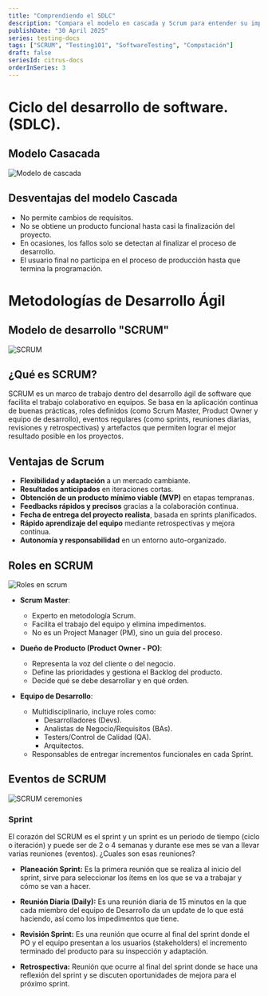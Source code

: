 ```yaml
---
title: "Comprendiendo el SDLC"
description: "Compara el modelo en cascada y Scrum para entender su impacto en proyectos modernos."
publishDate: "30 April 2025"
series: testing-docs
tags: ["SCRUM", "Testing101", "SoftwareTesting", "Computación"]
draft: false
seriesId: citrus-docs
orderInSeries: 3
---
```


# Ciclo del desarrollo de software. (SDLC).

## Modelo Casacada
![Modelo de cascada](https://www.ionos.mx/digitalguide/fileadmin/DigitalGuide/Screenshots_2019/wasserfallmodell-ES-1.jpg)

## Desventajas del modelo Cascada  

- No permite cambios de requisitos.  
- No se obtiene un producto funcional hasta casi la finalización del proyecto.  
- En ocasiones, los fallos solo se detectan al finalizar el proceso de desarrollo.  
- El usuario final no participa en el proceso de producción hasta que termina la programación.  

# Metodologías de Desarrollo Ágil
## Modelo de desarrollo "SCRUM"
![SCRUM](https://scrumorg-website-prod.s3.amazonaws.com/drupal/inline-images/2023-09/scrum-framework-9.29.23.png)

## ¿Qué es SCRUM?
SCRUM es un marco de trabajo dentro del desarrollo ágil de software que facilita el trabajo colaborativo en equipos. Se basa en la aplicación continua de buenas prácticas, roles definidos (como Scrum Master, Product Owner y equipo de desarrollo), eventos regulares (como sprints, reuniones diarias, revisiones y retrospectivas) y artefactos que permiten lograr el mejor resultado posible en los proyectos.

## Ventajas de Scrum  

- **Flexibilidad y adaptación** a un mercado cambiante.  
- **Resultados anticipados** en iteraciones cortas.  
- **Obtención de un producto mínimo viable (MVP)** en etapas tempranas.  
- **Feedbacks rápidos y precisos** gracias a la colaboración continua.  
- **Fecha de entrega del proyecto realista**, basada en sprints planificados.  
- **Rápido aprendizaje del equipo** mediante retrospectivas y mejora continua.  
- **Autonomía y responsabilidad** en un entorno auto-organizado.  

## Roles en SCRUM
![Roles en scrum](https://www.visual-paradigm.com/servlet/editor-content/tw/scrum/what-is-scrum-team/sites/7/2018/10/what-is-scrum-team.png)


- **Scrum Master**:  
   - Experto en metodología Scrum.  
   - Facilita el trabajo del equipo y elimina impedimentos.  
   - No es un Project Manager (PM), sino un guía del proceso.  

- **Dueño de Producto (Product Owner - PO)**:  
   - Representa la voz del cliente o del negocio.  
   - Define las prioridades y gestiona el Backlog del producto.  
   - Decide qué se debe desarrollar y en qué orden.  

- **Equipo de Desarrollo**:  
   - Multidisciplinario, incluye roles como:  
     - Desarrolladores (Devs).  
     - Analistas de Negocio/Requisitos (BAs).  
     - Testers/Control de Calidad (QA).  
     - Arquitectos.  
   - Responsables de entregar incrementos funcionales en cada Sprint.  


## Eventos de SCRUM
![SCRUM ceremonies](https://www.invensislearning.com/blog/wp-content/uploads/2020/09/What-are-Scrum-Ceremonies-Why-is-it-Required-1068x552-1.jpg)

### **Sprint** 
El corazón del SCRUM es el sprint y un sprint es un periodo de tiempo (ciclo o iteración) y puede ser de 2 o 4 semanas y durante ese mes se van a llevar varias reuniones (eventos). ¿Cuales son esas reuniones?

- **Planeación Sprint:** Es la primera reunión que se realiza al inicio del sprint, sirve para seleccionar los ítems en los que se va a trabajar y cómo se van a hacer.  

- **Reunión Diaria (Daily):** Es una reunión diaria de 15 minutos en la que cada miembro del equipo de Desarrollo da un update de lo que está haciendo, así como los impedimentos que tiene.  

- **Revisión Sprint:** Es una reunión que ocurre al final del sprint donde el PO y el equipo presentan a los usuarios (stakeholders) el incremento terminado del producto para su inspección y adaptación.  

- **Retrospectiva:** Reunión que ocurre al final del sprint donde se hace una reflexión del sprint y se discuten oportunidades de mejora para el próximo sprint.

